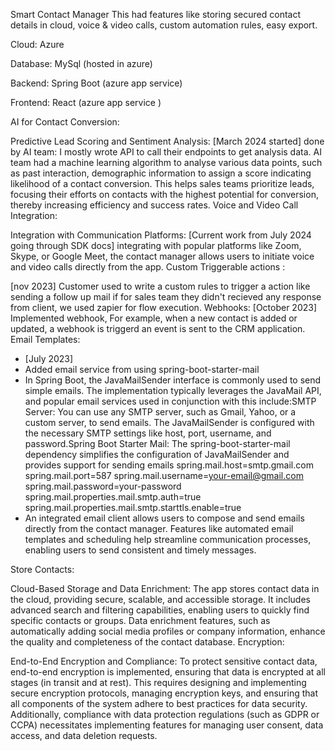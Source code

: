 
Smart Contact Manager
This had features like storing secured contact details in cloud, voice & video calls, custom automation rules, easy export.

Cloud: Azure

Database: MySql (hosted in azure)

Backend: Spring Boot (azure app service)

Frontend: React (azure app service )

AI for Contact Conversion:

Predictive Lead Scoring and Sentiment Analysis: [March 2024 started]
done by AI team: I mostly wrote API to call their endpoints to get analysis data.
AI team had a machine learning algorithm to analyse various data points, such as past interaction, demographic information to assign a score indicating likelihood of a contact conversion. This helps sales teams prioritize leads, focusing their efforts on contacts with the highest potential for conversion, thereby increasing efficiency and success rates.
Voice and Video Call Integration:

Integration with Communication Platforms:
[Current work from July 2024 going through SDK docs]
integrating with popular platforms like Zoom, Skype, or Google Meet, the contact manager allows users to initiate voice and video calls directly from the app.
Custom Triggerable actions :

[nov 2023]
Customer used to write a custom rules to trigger a action like sending a follow up mail if for sales team they didn't recieved any response from client, we used zapier for flow execution.
Webhooks:
[October 2023]
Implemented webhook, For example, when a new contact is added or updated, a webhook is triggerd an event is sent to the CRM application.
Email Templates:
- [July 2023]
- Added email service from using spring-boot-starter-mail
- In Spring Boot, the JavaMailSender interface is commonly used to send simple emails. The implementation typically leverages the JavaMail API, and popular email services used in conjunction with this include:SMTP Server: You can use any SMTP server, such as Gmail, Yahoo, or a custom server, to send emails. The JavaMailSender is configured with the necessary SMTP settings like host, port, username, and password.Spring Boot Starter Mail: The spring-boot-starter-mail dependency simplifies the configuration of JavaMailSender and provides support for sending emails
spring.mail.host=smtp.gmail.com spring.mail.port=587 spring.mail.username=your-email@gmail.com spring.mail.password=your-password spring.mail.properties.mail.smtp.auth=true spring.mail.properties.mail.smtp.starttls.enable=true
- An integrated email client allows users to compose and send emails directly from the contact manager. Features like automated email templates and scheduling help streamline communication processes, enabling users to send consistent and timely messages.

Store Contacts:

Cloud-Based Storage and Data Enrichment: The app stores contact data in the cloud, providing secure, scalable, and accessible storage. It includes advanced search and filtering capabilities, enabling users to quickly find specific contacts or groups. Data enrichment features, such as automatically adding social media profiles or company information, enhance the quality and completeness of the contact database.
Encryption:

End-to-End Encryption and Compliance: To protect sensitive contact data, end-to-end encryption is implemented, ensuring that data is encrypted at all stages (in transit and at rest). This requires designing and implementing secure encryption protocols, managing encryption keys, and ensuring that all components of the system adhere to best practices for data security. Additionally, compliance with data protection regulations (such as GDPR or CCPA) necessitates implementing features for managing user consent, data access, and data deletion requests.